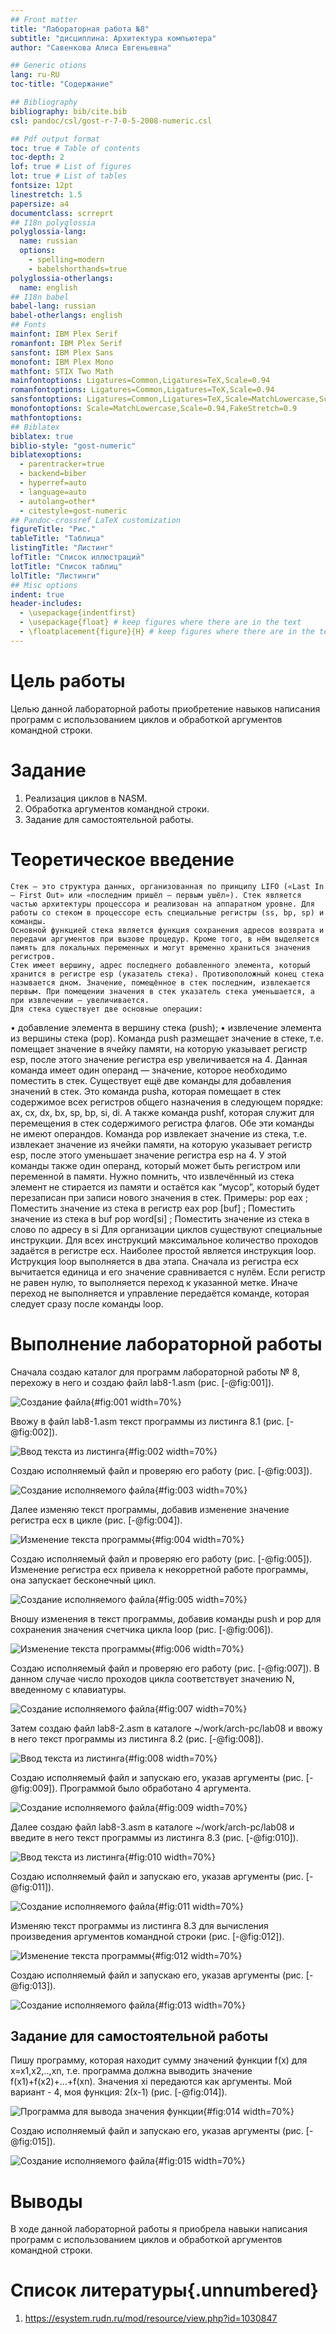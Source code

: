 ```yaml
---
## Front matter
title: "Лабораторная работа №8"
subtitle: "дисциплина: Архитектура компьютера"
author: "Савенкова Алиса Евгеньевна"

## Generic otions
lang: ru-RU
toc-title: "Содержание"

## Bibliography
bibliography: bib/cite.bib
csl: pandoc/csl/gost-r-7-0-5-2008-numeric.csl

## Pdf output format
toc: true # Table of contents
toc-depth: 2
lof: true # List of figures
lot: true # List of tables
fontsize: 12pt
linestretch: 1.5
papersize: a4
documentclass: scrreprt
## I18n polyglossia
polyglossia-lang:
  name: russian
  options:
	- spelling=modern
	- babelshorthands=true
polyglossia-otherlangs:
  name: english
## I18n babel
babel-lang: russian
babel-otherlangs: english
## Fonts
mainfont: IBM Plex Serif
romanfont: IBM Plex Serif
sansfont: IBM Plex Sans
monofont: IBM Plex Mono
mathfont: STIX Two Math
mainfontoptions: Ligatures=Common,Ligatures=TeX,Scale=0.94
romanfontoptions: Ligatures=Common,Ligatures=TeX,Scale=0.94
sansfontoptions: Ligatures=Common,Ligatures=TeX,Scale=MatchLowercase,Scale=0.94
monofontoptions: Scale=MatchLowercase,Scale=0.94,FakeStretch=0.9
mathfontoptions:
## Biblatex
biblatex: true
biblio-style: "gost-numeric"
biblatexoptions:
  - parentracker=true
  - backend=biber
  - hyperref=auto
  - language=auto
  - autolang=other*
  - citestyle=gost-numeric
## Pandoc-crossref LaTeX customization
figureTitle: "Рис."
tableTitle: "Таблица"
listingTitle: "Листинг"
lofTitle: "Список иллюстраций"
lotTitle: "Список таблиц"
lolTitle: "Листинги"
## Misc options
indent: true
header-includes:
  - \usepackage{indentfirst}
  - \usepackage{float} # keep figures where there are in the text
  - \floatplacement{figure}{H} # keep figures where there are in the text
---
```


# Цель работы

Целью данной лабораторной работы приобретение навыков написания программ с использованием циклов и обработкой аргументов командной строки.

# Задание

1. Реализация циклов в NASM.
2. Обработка аргументов командной строки.
3. Задание для самостоятельной работы.

# Теоретическое введение

	Стек — это структура данных, организованная по принципу LIFO («Last In — First Out» или «последним пришёл — первым ушёл»). Стек является частью архитектуры процессора и реализован на аппаратном уровне. Для работы со стеком в процессоре есть специальные регистры (ss, bp, sp) и команды. 
	Основной функцией стека является функция сохранения адресов возврата и передачи аргументов при вызове процедур. Кроме того, в нём выделяется память для локальных переменных и могут временно храниться значения регистров.
	Стек имеет вершину, адрес последнего добавленного элемента, который хранится в регистре esp (указатель стека). Противоположный конец стека называется дном. Значение, помещённое в стек последним, извлекается первым. При помещении значения в стек указатель стека уменьшается, а при извлечении — увеличивается.
	Для стека существует две основные операции:
• добавление элемента в вершину стека (push);
• извлечение элемента из вершины стека (pop).
	Команда push размещает значение в стеке, т.е. помещает значение в ячейку памяти, на которую указывает регистр esp, после этого значение регистра esp увеличивается на 4. Данная команда имеет один операнд — значение, которое необходимо поместить в стек.
	Существует ещё две команды для добавления значений в стек. Это команда pusha, которая помещает в стек содержимое всех регистров общего назначения в следующем порядке: ах, сх, dx, bх, sp, bp, si, di. А также команда pushf, которая служит для перемещения в стек содержимого регистра флагов. Обе эти команды не имеют операндов.
	Команда pop извлекает значение из стека, т.е. извлекает значение из ячейки памяти, на которую указывает регистр esp, после этого уменьшает значение регистра esp на 4. У этой команды также один операнд, который может быть регистром или переменной в памяти. 
	Нужно помнить, что извлечённый из стека элемент не стирается из памяти и остаётся как “мусор”, который будет перезаписан при записи нового значения в стек.
	Примеры:
pop eax ; Поместить значение из стека в регистр eax
pop [buf] ; Поместить значение из стека в buf
pop word[si] ; Поместить значение из стека в слово по адресу в si
	Для организации циклов существуют специальные инструкции. Для всех инструкций максимальное количество проходов задаётся в регистре ecx. Наиболее простой является инструкция loop. 
	Иструкция loop выполняется в два этапа. Сначала из регистра ecx вычитается единица и его значение сравнивается с нулём. Если регистр не равен нулю, то выполняется переход к указанной метке. Иначе переход не выполняется и управление передаётся команде, которая следует сразу после команды loop.

# Выполнение лабораторной работы

Сначала создаю каталог для программ лабораторной работы № 8, перехожу в него и создаю файл lab8-1.asm (рис. [-@fig:001]).

![Создание файла](image/1.png){#fig:001 width=70%}

Ввожу в файл lab8-1.asm текст программы из листинга 8.1 (рис. [-@fig:002]).

![Ввод текста из листинга](image/2.png){#fig:002 width=70%}

Создаю исполняемый файл и проверяю его работу (рис. [-@fig:003]).

![Создание исполняемого файла](image/3.png){#fig:003 width=70%}

Далее изменяю текст программы, добавив изменение значение регистра ecx в цикле (рис. [-@fig:004]).

![Изменение текста программы](image/4.png){#fig:004 width=70%}

Создаю исполняемый файл и проверяю его работу (рис. [-@fig:005]). Изменение регистра ecx привела к некорретной работе программы, она запускает бесконечный цикл.

![Создание исполняемого файла](image/5.png){#fig:005 width=70%}

Вношу изменения в текст программы, добавив команды push и pop для сохранения значения счетчика цикла loop (рис. [-@fig:006]).

![Изменение текста программы](image/6.png){#fig:006 width=70%}

Создаю исполняемый файл и проверяю его работу (рис. [-@fig:007]). В данном случае число проходов цикла соответствует значению N, введенному с клавиатуры.

![Создание исполняемого файла](image/7.png){#fig:007 width=70%}

Затем создаю файл lab8-2.asm в каталоге ~/work/arch-pc/lab08 и ввожу в него текст программы из листинга 8.2 (рис. [-@fig:008]).

![Ввод текста из листинга](image/8.png){#fig:008 width=70%}

Создаю исполняемый файл и запускаю его, указав аргументы (рис. [-@fig:009]). Программой было обработано 4 аргумента.

![Создание исполняемого файла](image/9.png){#fig:009 width=70%}

Далее создаю файл lab8-3.asm в каталоге ~/work/arch-pc/lab08 и введите в него текст программы из листинга 8.3 (рис. [-@fig:010]).

![Ввод текста из листинга](image/10.png){#fig:010 width=70%}

Создаю исполняемый файл и запускаю его, указав аргументы (рис. [-@fig:011]).

![Создание исполняемого файла](image/11.png){#fig:011 width=70%}

Изменяю текст программы из листинга 8.3 для вычисления произведения аргументов командной строки (рис. [-@fig:012]).

![Изменение текста программы](image/12.png){#fig:012 width=70%}

Создаю исполняемый файл и запускаю его, указав аргументы (рис. [-@fig:013]).

![Создание исполняемого файла](image/13.png){#fig:013 width=70%}

##  Задание для самостоятельной работы

Пишу программу, которая находит сумму значений функции f(x) для x=x1,x2,..,хn, т.е. программа должна выводить значение f(x1)+f(x2)+...+f(xn). Значения хі передаются как аргументы. Мой вариант - 4, моя функция: 2(x-1) (рис. [-@fig:014]).

![Программа для вывода значения функции](image/14.png){#fig:014 width=70%}

Создаю исполняемый файл и запускаю его, указав аргументы (рис. [-@fig:015]).

![Создание исполняемого файла](image/15.png){#fig:015 width=70%}

# Выводы

В ходе данной лабораторной работы я приобрела навыки написания программ с использованием циклов и обработкой аргументов командной строки.

# Список литературы{.unnumbered}

1. https://esystem.rudn.ru/mod/resource/view.php?id=1030847
